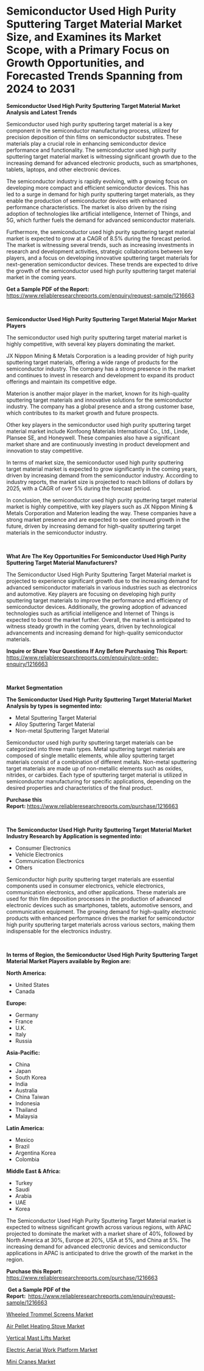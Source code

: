 <p><h1>Semiconductor Used High Purity Sputtering Target Material Market Size, and Examines its Market Scope, with a Primary Focus on Growth Opportunities, and Forecasted Trends Spanning from 2024 to 2031</h1></p><p><strong>Semiconductor Used High Purity Sputtering Target Material Market Analysis and Latest Trends</strong></p>
<p><p>Semiconductor used high purity sputtering target material is a key component in the semiconductor manufacturing process, utilized for precision deposition of thin films on semiconductor substrates. These materials play a crucial role in enhancing semiconductor device performance and functionality. The semiconductor used high purity sputtering target material market is witnessing significant growth due to the increasing demand for advanced electronic products, such as smartphones, tablets, laptops, and other electronic devices.</p><p>The semiconductor industry is rapidly evolving, with a growing focus on developing more compact and efficient semiconductor devices. This has led to a surge in demand for high purity sputtering target materials, as they enable the production of semiconductor devices with enhanced performance characteristics. The market is also driven by the rising adoption of technologies like artificial intelligence, Internet of Things, and 5G, which further fuels the demand for advanced semiconductor materials.</p><p>Furthermore, the semiconductor used high purity sputtering target material market is expected to grow at a CAGR of 8.5% during the forecast period. The market is witnessing several trends, such as increasing investments in research and development activities, strategic collaborations between key players, and a focus on developing innovative sputtering target materials for next-generation semiconductor devices. These trends are expected to drive the growth of the semiconductor used high purity sputtering target material market in the coming years.</p></p>
<p><strong>Get a Sample PDF of the Report:&nbsp;</strong> <a href="https://www.reliableresearchreports.com/enquiry/request-sample/1216663">https://www.reliableresearchreports.com/enquiry/request-sample/1216663</a></p>
<p>&nbsp;</p>
<p><strong>Semiconductor Used High Purity Sputtering Target Material Major Market Players</strong></p>
<p><p>The semiconductor used high purity sputtering target material market is highly competitive, with several key players dominating the market. </p><p>JX Nippon Mining & Metals Corporation is a leading provider of high purity sputtering target materials, offering a wide range of products for the semiconductor industry. The company has a strong presence in the market and continues to invest in research and development to expand its product offerings and maintain its competitive edge.</p><p>Materion is another major player in the market, known for its high-quality sputtering target materials and innovative solutions for the semiconductor industry. The company has a global presence and a strong customer base, which contributes to its market growth and future prospects.</p><p>Other key players in the semiconductor used high purity sputtering target material market include Konfoong Materials International Co., Ltd., Linde, Plansee SE, and Honeywell. These companies also have a significant market share and are continuously investing in product development and innovation to stay competitive.</p><p>In terms of market size, the semiconductor used high purity sputtering target material market is expected to grow significantly in the coming years, driven by increasing demand from the semiconductor industry. According to industry reports, the market size is projected to reach billions of dollars by 2025, with a CAGR of over 5% during the forecast period.</p><p>In conclusion, the semiconductor used high purity sputtering target material market is highly competitive, with key players such as JX Nippon Mining & Metals Corporation and Materion leading the way. These companies have a strong market presence and are expected to see continued growth in the future, driven by increasing demand for high-quality sputtering target materials in the semiconductor industry.</p></p>
<p>&nbsp;</p>
<p><strong>What Are The Key Opportunities For Semiconductor Used High Purity Sputtering Target Material Manufacturers?</strong></p>
<p><p>The Semiconductor Used High Purity Sputtering Target Material market is projected to experience significant growth due to the increasing demand for advanced semiconductor materials in various industries such as electronics and automotive. Key players are focusing on developing high purity sputtering target materials to improve the performance and efficiency of semiconductor devices. Additionally, the growing adoption of advanced technologies such as artificial intelligence and Internet of Things is expected to boost the market further. Overall, the market is anticipated to witness steady growth in the coming years, driven by technological advancements and increasing demand for high-quality semiconductor materials.</p></p>
<p><strong>Inquire or Share Your Questions If Any Before Purchasing This Report:</strong> <a href="https://www.reliableresearchreports.com/enquiry/pre-order-enquiry/1216663">https://www.reliableresearchreports.com/enquiry/pre-order-enquiry/1216663</a></p>
<p>&nbsp;</p>
<p><strong>Market Segmentation</strong></p>
<p><strong>The Semiconductor Used High Purity Sputtering Target Material Market Analysis by types is segmented into:</strong></p>
<p><ul><li>Metal Sputtering Target Material</li><li>Alloy Sputtering Target Material</li><li>Non-metal Sputtering Target Material</li></ul></p>
<p><p>Semiconductor used high purity sputtering target materials can be categorized into three main types. Metal sputtering target materials are composed of single metallic elements, while alloy sputtering target materials consist of a combination of different metals. Non-metal sputtering target materials are made up of non-metallic elements such as oxides, nitrides, or carbides. Each type of sputtering target material is utilized in semiconductor manufacturing for specific applications, depending on the desired properties and characteristics of the final product.</p></p>
<p><strong>Purchase this Report:&nbsp;</strong><a href="https://www.reliableresearchreports.com/purchase/1216663">https://www.reliableresearchreports.com/purchase/1216663</a></p>
<p>&nbsp;</p>
<p><strong>The Semiconductor Used High Purity Sputtering Target Material Market Industry Research by Application is segmented into:</strong></p>
<p><ul><li>Consumer Electronics</li><li>Vehicle Electronics</li><li>Communication Electronics</li><li>Others</li></ul></p>
<p><p>Semiconductor high purity sputtering target materials are essential components used in consumer electronics, vehicle electronics, communication electronics, and other applications. These materials are used for thin film deposition processes in the production of advanced electronic devices such as smartphones, tablets, automotive sensors, and communication equipment. The growing demand for high-quality electronic products with enhanced performance drives the market for semiconductor high purity sputtering target materials across various sectors, making them indispensable for the electronics industry.</p></p>
<p>&nbsp;</p>
<p><strong>In terms of Region, the Semiconductor Used High Purity Sputtering Target Material Market Players available by Region are:</strong></p>
<p>
    <p> <strong> North America: </strong>
        <ul>
            <li>United States</li>
            <li>Canada</li>
        </ul>
        </p> 
    <p> <strong> Europe: </strong>
        <ul>
            <li>Germany</li>
            <li>France</li>
            <li>U.K.</li>
            <li>Italy</li>
            <li>Russia</li>
        </ul>
        </p> 
    <p> <strong> Asia-Pacific: </strong>
        <ul>
            <li>China</li>
            <li>Japan</li>
            <li>South Korea</li>
            <li>India</li>
            <li>Australia</li>
            <li>China Taiwan</li>
            <li>Indonesia</li>
            <li>Thailand</li>
            <li>Malaysia</li>
        </ul>
        </p> 
    <p> <strong> Latin America: </strong>
        <ul>
            <li>Mexico</li>
            <li>Brazil</li>
            <li>Argentina Korea</li>
            <li>Colombia</li>
        </ul>
        </p> 
    <p> <strong> Middle East & Africa: </strong>
        <ul>
            <li>Turkey</li>
            <li>Saudi</li>
            <li>Arabia</li>
            <li>UAE</li>
            <li>Korea</li>
        </ul>
    </p>
    </p>
<p><p>The Semiconductor Used High Purity Sputtering Target Material market is expected to witness significant growth across various regions, with APAC projected to dominate the market with a market share of 40%, followed by North America at 30%, Europe at 20%, USA at 5%, and China at 5%. The increasing demand for advanced electronic devices and semiconductor applications in APAC is anticipated to drive the growth of the market in the region.</p></p>
<p><strong>Purchase this Report: </strong><a href="https://www.reliableresearchreports.com/purchase/1216663">https://www.reliableresearchreports.com/purchase/1216663</a></p>
<p>&nbsp;<strong>Get a Sample PDF of the Report:&nbsp;&nbsp;</strong><a href="https://www.reliableresearchreports.com/enquiry/request-sample/1216663">https://www.reliableresearchreports.com/enquiry/request-sample/1216663</a></p>
<p><strong></strong></p>
<p><p><a href="https://github.com/seekum/Market-Research-Report-List-1/blob/main/wheeled-trommel-screens-market.md">Wheeled Trommel Screens Market</a></p><p><a href="https://github.com/globismark/Market-Research-Report-List-2/blob/main/air-pellet-heating-stove-market.md">Air Pellet Heating Stove Market</a></p><p><a href="https://github.com/NorbertYates/Market-Research-Report-List-3/blob/main/vertical-mast-lifts-market.md">Vertical Mast Lifts Market</a></p><p><a href="https://github.com/nancykennedykellievqfqt2/Market-Research-Report-List-1/blob/main/electric-aerial-work-platform-market.md">Electric Aerial Work Platform Market</a></p><p><a href="https://github.com/prosalinda88/Market-Research-Report-List-3/blob/main/mini-cranes-market.md">Mini Cranes Market</a></p></p>